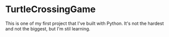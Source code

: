 # TurtleCrossingGame
This is one of my first project that I've built with Python.
It's not the hardest and not the biggest, but I'm stil learning.
